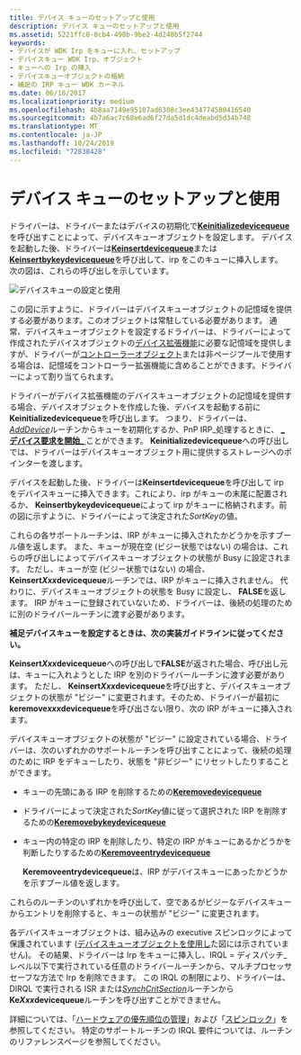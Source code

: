 ```yaml
---
title: デバイス キューのセットアップと使用
description: デバイス キューのセットアップと使用
ms.assetid: 5221ffc0-0cb4-498b-9be2-4d240b5f2744
keywords:
- デバイスが WDK Irp をキューに入れ、セットアップ
- デバイスキュー WDK Irp、オブジェクト
- キューへの Irp の挿入
- デバイスキューオブジェクトの格納
- 補足の IRP キュー WDK カーネル
ms.date: 06/16/2017
ms.localizationpriority: medium
ms.openlocfilehash: 4b8aa7149e95107ad6308c3ee434774580416540
ms.sourcegitcommit: 4b7a6ac7c68e6ad6f27da5d1dc4deabd5d34b748
ms.translationtype: MT
ms.contentlocale: ja-JP
ms.lasthandoff: 10/24/2019
ms.locfileid: "72838428"
---
```

# <a name="setting-up-and-using-device-queues"></a>デバイス キューのセットアップと使用





ドライバーは、ドライバーまたはデバイスの初期化で[**Keinitializedevicequeue**](https://docs.microsoft.com/windows-hardware/drivers/ddi/wdm/nf-wdm-keinitializedevicequeue)を呼び出すことによって、デバイスキューオブジェクトを設定します。 デバイスを起動した後、ドライバーは[**Keinsertdevicequeue**](https://docs.microsoft.com/windows-hardware/drivers/ddi/wdm/nf-wdm-keinsertdevicequeue)または[**Keinsertbykeydevicequeue**](https://docs.microsoft.com/windows-hardware/drivers/ddi/wdm/nf-wdm-keinsertbykeydevicequeue)を呼び出して、irp をこのキューに挿入します。 次の図は、これらの呼び出しを示しています。

![デバイスキューの設定と使用](images/3devqobj.png)

この図に示すように、ドライバーはデバイスキューオブジェクトの記憶域を提供する必要があります。このオブジェクトは常駐している必要があります。 通常、デバイスキューオブジェクトを設定するドライバーは、ドライバーによって作成されたデバイスオブジェクトの[デバイス拡張機能](device-extensions.md)に必要な記憶域を提供しますが、ドライバーが[コントローラーオブジェクト](using-controller-objects.md)または非ページプールで使用する場合は、記憶域をコントローラー拡張機能に含めることができます。ドライバーによって割り当てられます。

ドライバーがデバイス拡張機能のデバイスキューオブジェクトの記憶域を提供する場合、デバイスオブジェクトを作成した後、デバイスを起動する前に**Keinitializedevicequeue**を呼び出します。 つまり、ドライバーは、 [*AddDevice*](https://docs.microsoft.com/windows-hardware/drivers/ddi/wdm/nc-wdm-driver_add_device)ルーチンからキューを初期化するか、PnP IRP\_処理するときに、 [ **\_デバイス要求を開始\_** ](https://docs.microsoft.com/windows-hardware/drivers/kernel/irp-mn-start-device)ことができます。 **Keinitializedevicequeue**への呼び出しでは、ドライバーはデバイスキューオブジェクト用に提供するストレージへのポインターを渡します。

デバイスを起動した後、ドライバーは**Keinsertdevicequeue**を呼び出して irp をデバイスキューに挿入できます。これにより、irp がキューの末尾に配置されるか、 **Keinsertbykeydevicequeue**によって irp がキューに格納されます。前の図に示すように、ドライバーによって決定された*SortKey*の値。

これらの各サポートルーチンは、IRP がキューに挿入されたかどうかを示すブール値を返します。 また、キューが現在空 (ビジー状態ではない) の場合は、これらの呼び出しによってデバイスキューオブジェクトの状態が Busy に設定されます。 ただし、キューが空 (ビジー状態ではない) の場合、 **Keinsert*Xxx*devicequeue**ルーチンでは、IRP がキューに挿入されません。 代わりに、デバイスキューオブジェクトの状態を Busy に設定し、 **FALSE**を返します。 IRP がキューに登録されていないため、ドライバーは、後続の処理のために別のドライバールーチンに渡す必要があります。

**補足デバイスキューを設定するときは、次の実装ガイドラインに従ってください。**

**Keinsert*Xxx*devicequeue**への呼び出しで**FALSE**が返された場合、呼び出し元は、キューに入れようとした IRP を別のドライバールーチンに渡す必要があります。
ただし、 **Keinsert*Xxx*devicequeue**を呼び出すと、デバイスキューオブジェクトの状態が "ビジー" に変更されます。そのため、ドライバーが最初に**keremove*xxx*devicequeue**を呼び出さない限り、次の IRP がキューに挿入されます。

デバイスキューオブジェクトの状態が "ビジー" に設定されている場合、ドライバーは、次のいずれかのサポートルーチンを呼び出すことによって、後続の処理のために IRP をデキューしたり、状態を "非ビジー" にリセットしたりすることができます。

-   キューの先頭にある IRP を削除するための[**Keremovedevicequeue**](https://docs.microsoft.com/windows-hardware/drivers/ddi/wdm/nf-wdm-keremovedevicequeue)

-   ドライバーによって決定された*SortKey*値に従って選択された IRP を削除するための[**Keremovebykeydevicequeue**](https://docs.microsoft.com/windows-hardware/drivers/ddi/wdm/nf-wdm-keremovebykeydevicequeue)

-   キュー内の特定の IRP を削除したり、特定の IRP がキューにあるかどうかを判断したりするための[**Keremoveentrydevicequeue**](https://docs.microsoft.com/windows-hardware/drivers/ddi/wdm/nf-wdm-keremoveentrydevicequeue)

    **Keremoveentrydevicequeue**は、IRP がデバイスキューにあったかどうかを示すブール値を返します。

これらのルーチンのいずれかを呼び出して、空であるがビジーなデバイスキューからエントリを削除すると、キューの状態が "ビジー" に変更されます。

各デバイスキューオブジェクトは、組み込みの executive スピンロックによって保護されています ([デバイスキューオブジェクトを使用し](#setting-up-and-using-device-queues)た図には示されていません)。 その結果、ドライバーは Irp をキューに挿入し、IRQL = ディスパッチ\_レベル以下で実行されている任意のドライバールーチンから、マルチプロセッサセーフな方法で Irp を削除できます。 この IRQL の制限により、ドライバーは、DIRQL で実行される ISR または[*SynchCritSection*](https://docs.microsoft.com/windows-hardware/drivers/ddi/wdm/nc-wdm-ksynchronize_routine)ルーチンから**Ke*Xxx*devicequeue**ルーチンを呼び出すことができません。

詳細については、「[ハードウェアの優先順位の管理](managing-hardware-priorities.md)」および「[スピンロック](spin-locks.md)」を参照してください。 特定のサポートルーチンの IRQL 要件については、ルーチンのリファレンスページを参照してください。

 

 




